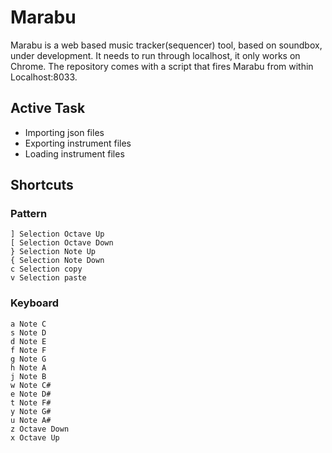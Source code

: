 # Marabu

Marabu is a web based music tracker(sequencer) tool, based on soundbox, under development. It needs to run through localhost, it only works on Chrome. The repository comes with a script that fires Marabu from within Localhost:8033.

## Active Task
- Importing json files
- Exporting instrument files
- Loading instrument files

## Shortcuts
### Pattern
```
] Selection Octave Up
[ Selection Octave Down
} Selection Note Up
{ Selection Note Down
c Selection copy
v Selection paste
```

### Keyboard
```
a Note C
s Note D
d Note E
f Note F
g Note G
h Note A
j Note B
w Note C#
e Note D#
t Note F#
y Note G#
u Note A#
z Octave Down
x Octave Up
```